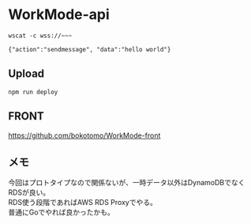 # WorkMode-api
```
wscat -c wss://~~~

{"action":"sendmessage", "data":"hello world"}
```

## Upload
```
npm run deploy
```

## FRONT  
https://github.com/bokotomo/WorkMode-front  

## メモ
今回はプロトタイプなので関係ないが、一時データ以外はDynamoDBでなくRDSが良い。  
RDS使う段階であればAWS RDS Proxyでやる。  
普通にGoでやれば良かったかも。    
